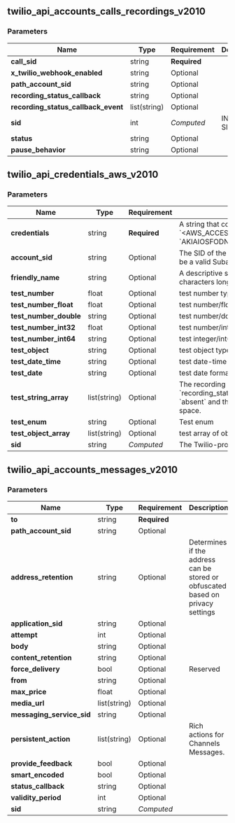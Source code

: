 
## twilio_api_accounts_calls_recordings_v2010

### Parameters

Name | Type | Requirement | Description
--- | --- | --- | ---
**call_sid** | string | **Required** | 
**x_twilio_webhook_enabled** | string | Optional | 
**path_account_sid** | string | Optional | 
**recording_status_callback** | string | Optional | 
**recording_status_callback_event** | list(string) | Optional | 
**sid** | int | *Computed* | INTEGER SID!!!
**status** | string | Optional | 
**pause_behavior** | string | Optional | 

## twilio_api_credentials_aws_v2010

### Parameters

Name | Type | Requirement | Description
--- | --- | --- | ---
**credentials** | string | **Required** | A string that contains the AWS access credentials in the format &#x60;&lt;AWS_ACCESS_KEY_ID&gt;:&lt;AWS_SECRET_ACCESS_KEY&gt;&#x60;. For example, &#x60;AKIAIOSFODNN7EXAMPLE:wJalrXUtnFEMI/K7MDENG/bPxRfiCYEXAMPLEKEY&#x60;
**account_sid** | string | Optional | The SID of the Subaccount that this Credential should be associated with. Must be a valid Subaccount of the account issuing the request.
**friendly_name** | string | Optional | A descriptive string that you create to describe the resource. It can be up to 64 characters long.
**test_number** | float | Optional | test number type transformation
**test_number_float** | float | Optional | test number/float transformation
**test_number_double** | string | Optional | test number/double transformation
**test_number_int32** | float | Optional | test number/int32 transformation
**test_number_int64** | string | Optional | test integer/int64 transformation
**test_object** | string | Optional | test object type transformation
**test_date_time** | string | Optional | test date-time type transformation
**test_date** | string | Optional | test date format transformation
**test_string_array** | list(string) | Optional | The recording status events on which we should call the &#x60;recording_status_callback&#x60; URL. Can be: &#x60;in-progress&#x60;, &#x60;completed&#x60; and &#x60;absent&#x60; and the default is &#x60;completed&#x60;. Separate multiple event values with a space.
**test_enum** | string | Optional | Test enum
**test_object_array** | list(string) | Optional | test array of object transformation
**sid** | string | *Computed* | The Twilio-provided string that uniquely identifies the AWS resource to update.

## twilio_api_accounts_messages_v2010

### Parameters

Name | Type | Requirement | Description
--- | --- | --- | ---
**to** | string | **Required** | 
**path_account_sid** | string | Optional | 
**address_retention** | string | Optional | Determines if the address can be stored or obfuscated based on privacy settings
**application_sid** | string | Optional | 
**attempt** | int | Optional | 
**body** | string | Optional | 
**content_retention** | string | Optional | 
**force_delivery** | bool | Optional | Reserved
**from** | string | Optional | 
**max_price** | float | Optional | 
**media_url** | list(string) | Optional | 
**messaging_service_sid** | string | Optional | 
**persistent_action** | list(string) | Optional | Rich actions for Channels Messages.
**provide_feedback** | bool | Optional | 
**smart_encoded** | bool | Optional | 
**status_callback** | string | Optional | 
**validity_period** | int | Optional | 
**sid** | string | *Computed* | 

